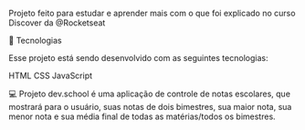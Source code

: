 Projeto feito para estudar e aprender mais com o que foi explicado no curso Discover da @Rocketseat

🚀 Tecnologias 

Esse projeto está sendo desenvolvido com as seguintes tecnologias:

HTML 
CSS 
JavaScript

💻 Projeto dev.school é uma aplicação de controle de notas escolares, que mostrará para o usuário, suas notas de dois bimestres,
sua maior nota, sua menor nota e sua média final de todas as matérias/todos os bimestres.